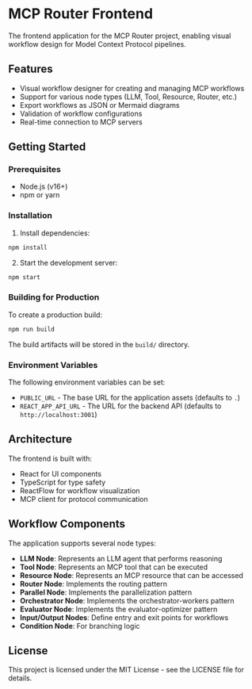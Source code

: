 # MCP Router Frontend

The frontend application for the MCP Router project, enabling visual workflow design for Model Context Protocol pipelines.

## Features

- Visual workflow designer for creating and managing MCP workflows
- Support for various node types (LLM, Tool, Resource, Router, etc.)
- Export workflows as JSON or Mermaid diagrams
- Validation of workflow configurations
- Real-time connection to MCP servers

## Getting Started

### Prerequisites

- Node.js (v16+)
- npm or yarn

### Installation

1. Install dependencies:
```bash
npm install
```

2. Start the development server:
```bash
npm start
```

### Building for Production

To create a production build:
```bash
npm run build
```

The build artifacts will be stored in the `build/` directory.

### Environment Variables

The following environment variables can be set:

- `PUBLIC_URL` - The base URL for the application assets (defaults to `.`)
- `REACT_APP_API_URL` - The URL for the backend API (defaults to `http://localhost:3001`)

## Architecture

The frontend is built with:

- React for UI components
- TypeScript for type safety
- ReactFlow for workflow visualization
- MCP client for protocol communication

## Workflow Components

The application supports several node types:

- **LLM Node**: Represents an LLM agent that performs reasoning
- **Tool Node**: Represents an MCP tool that can be executed
- **Resource Node**: Represents an MCP resource that can be accessed
- **Router Node**: Implements the routing pattern
- **Parallel Node**: Implements the parallelization pattern
- **Orchestrator Node**: Implements the orchestrator-workers pattern
- **Evaluator Node**: Implements the evaluator-optimizer pattern
- **Input/Output Nodes**: Define entry and exit points for workflows
- **Condition Node**: For branching logic

## License

This project is licensed under the MIT License - see the LICENSE file for details. 